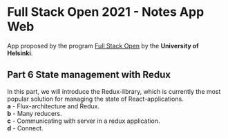 # Full Stack Open 2021 - Notes App Web
App proposed by the program [Full Stack Open](https://fullstackopen.com/en) by the **University of Helsinki**.

## Part 6 State management with Redux
In this part, we will introduce the Redux-library, which is currently the most popular solution for managing the state of React-applications.<br>
**a** - Flux-architecture and Redux. <br>
**b** - Many reducers. <br>
**c** - Communicating with server in a redux application. <br>
**d** - Connect. <br>



